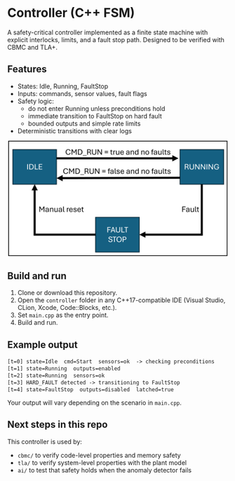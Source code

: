 # Controller (C++ FSM)

A safety-critical controller implemented as a finite state machine with explicit interlocks, limits, and a fault stop path. Designed to be verified with CBMC and TLA+.

## Features
- States: Idle, Running, FaultStop
- Inputs: commands, sensor values, fault flags
- Safety logic:
  - do not enter Running unless preconditions hold
  - immediate transition to FaultStop on hard fault
  - bounded outputs and simple rate limits
- Deterministic transitions with clear logs

<p align="center">
  <img src="docs/controllerFSM.png" alt="controllerFSM" width="500"/>
</p>


## Build and run
1. Clone or download this repository.
2. Open the `controller` folder in any C++17-compatible IDE (Visual Studio, CLion, Xcode, Code::Blocks, etc.).
3. Set `main.cpp` as the entry point.
4. Build and run.

## Example output
```
[t=0] state=Idle  cmd=Start  sensors=ok  -> checking preconditions
[t=1] state=Running  outputs=enabled
[t=2] state=Running  sensors=ok
[t=3] HARD_FAULT detected -> transitioning to FaultStop
[t=4] state=FaultStop  outputs=disabled  latched=true
```

Your output will vary depending on the scenario in `main.cpp`.

## Next steps in this repo
This controller is used by:
- `cbmc/` to verify code-level properties and memory safety
- `tla/` to verify system-level properties with the plant model
- `ai/` to test that safety holds when the anomaly detector fails
